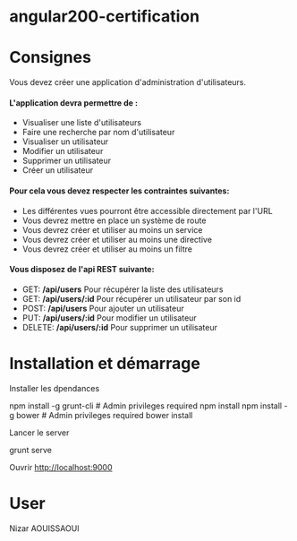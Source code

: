 angular200-certification
========================

# Consignes

Vous devez créer une application d'administration d'utilisateurs.  

#### L'application devra permettre de :

*   Visualiser une liste d'utilisateurs
*   Faire une recherche par nom d'utilisateur
*   Visualiser un utilisateur
*   Modifier un utilisateur
*   Supprimer un utilisateur
*   Créer un utilisateur

#### Pour cela vous devez respecter les contraintes suivantes:

*   Les différentes vues pourront être accessible directement par l'URL
*   Vous devrez mettre en place un système de route
*   Vous devrez créer et utiliser au moins un service
*   Vous devrez créer et utiliser au moins une directive
*   Vous devrez créer et utiliser au moins un filtre

#### Vous disposez de l'api **REST** suivante:

*   GET: **/api/users** Pour récupérer la liste des utilisateurs
*   GET: **/api/users/:id** Pour récupérer un utilisateur par son id
*   POST: **/api/users** Pour ajouter un utilisateur
*   PUT: **/api/users/:id** Pour modifier un utilisateur
*   DELETE: **/api/users/:id** Pour supprimer un utilisateur

# Installation et démarrage

Installer les dpendances

npm install -g grunt-cli # Admin privileges required
npm install
npm install -g bower # Admin privileges required
bower install


Lancer le server

grunt serve


Ouvrir [http://localhost:9000](http://localhost:9000)

# User
Nizar AOUISSAOUI
